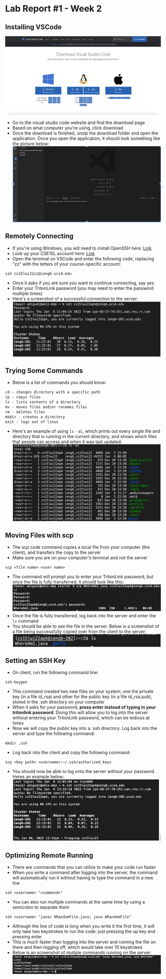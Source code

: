 # Lab Report #1 - Week 2

## Installing VSCode
![Image](/images/VSCode.png)
* Go to the visual studio code website and find the download page
* Based on what computer you're using, click download
* Once the download is finished, unzip the download folder and open the application. Once you open the application, it should look something like the picture below:
![Image](/images/VSCodeOpen.png)

## Remotely Connecting
* If you're using Windows, you will need to install OpenSSH here: [Link](https://docs.microsoft.com/en-us/windows-server/administration/openssh/openssh_install_firstuse)
* Look up your CSE15L account here: [Link](https://sdacs.ucsd.edu/~icc/index.php)
* Open the terminal on VSCode and enter the following code, replacing "zz" with the letters of your course-specific account:
```
ssh cs15lwi22zz@ieng6.ucsd.edu
```
* Once it asks if you are sure you want to continue connecting, say yes
* Enter your TritonLink password (you may need to enter the password multiple times)
* Here's a screenshot of a successful connection to the server:
![Image](/images/RemoteConnect.png)

## Trying Some Commands
* Below is a list of commands you should know:
```
cd - changes directory with a specific path
cp - copys files
ls - lists contents of a directory
mv - moves files and/or renames files
rm - deletes files
mkdir - creates a directory
exit - logs out of linux
```
* Here's an example of using `ls -al`, which prints out every single file and directory that is running in the current directory, and shows which files that people can access and when it was last updated:
![Image](/images/TryingSomeCommands.png)

## Moving Files with scp
* The scp code command copies a local file from your computer (the client), and transfers the copy to the server
* Make sure you are on your computer's terminal and not the server
```
scp <file name> <user name>
```
* The command will prompt you to enter your TritonLink password, but once the file is fully transferred, it should look like this:
![Image](/images/SCP.png)
* Once the file is fully transferred, log back into the server and enter the `ls` command
* You should be able to see the file in the server. Below is a screenshot of a file being successfully copied over from the client to the server:
![Image](/images/SCP-LS.png)

## Setting an SSH Key
* On client, run the following command line:
```
ssh-keygen
```
* This command created two new files on your system; one the private key (in a file id_rsa) and other for the public key (in a file id_rsa.pub), stored in the .ssh directory on your computer
* When it asks for your password, **press enter instead of typing in your tritonlink password**. Doing this will allow you to log into the server without entering your TritonLink password, which can be tedious at times
* Now we will copy the public key into a .ssh directory. Log back into the server and type the following command:
```
mkdir .ssh
```
* Log back into the client and copy the following command:
```
scp <key path> <username>:~/.ssh/authorized_keys
```
* You should now be able to log onto the server without your password. Heres an example below:
![Image](/images/SSHKey.png)

## Optimizing Remote Running
* There are commands that you can utilize to make your code run faster
* When you write a command after logging into the server, the command will automatically run it without having to type the command in a new line
```
ssh <username> "<command>"
```
* You can also run multiple commands at the same time by using a semicolon to separate them
```
ssh <username> "javac ARandomFile.java; java ARandomFile"
```
* Although the line of code is long when you write it the first time, it will only take two keystrokes to run the code: just pressing the up key and pressing enter
* This is much faster than logging into the server and running the file on there and then logging off, which would take over 10 keystrokes
* Below is an screenshot of mutiple commands running on the server:
![Image](/images/OptimizingRemoteRunning.png)
